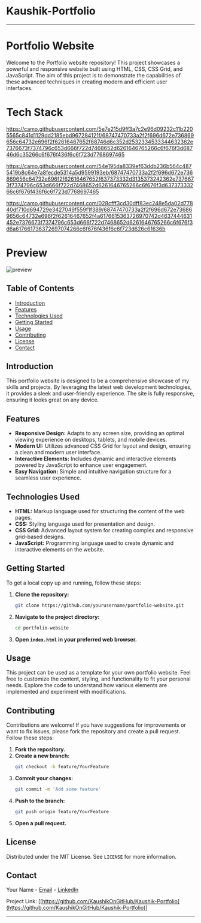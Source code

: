 # Kaushik-Portfolio

---

# Portfolio Website

Welcome to the Portfolio website repository! This project showcases a powerful and responsive website built using HTML, CSS, CSS Grid, and JavaScript. The aim of this project is to demonstrate the capabilities of these advanced techniques in creating modern and efficient user interfaces.

# Tech Stack

https://camo.githubusercontent.com/5e7e215d9ff3a7c2e96d09232c11b2205565c841d1129dd2185ebd967284121f/68747470733a2f2f696d672e736869656c64732e696f2f62616467652f68746d6c352d2532334533344632362e7376673f7374796c653d666f722d7468652d6261646765266c6f676f3d68746d6c35266c6f676f436f6c6f723d7768697465

https://camo.githubusercontent.com/54e195da8339ef63ddb236b564c4875419b8c64e7a8fecde5314a5d9599193eb/68747470733a2f2f696d672e736869656c64732e696f2f62616467652f637373332d3135373242362e7376673f7374796c653d666f722d7468652d6261646765266c6f676f3d63737333266c6f676f436f6c6f723d7768697465

https://camo.githubusercontent.com/028cfff3cd30dff83ec248e5da02d77840df710d694729e3427049f559f1f389/68747470733a2f2f696d672e736869656c64732e696f2f62616467652f4a6176615363726970742d4637444631452e7376673f7374796c653d666f722d7468652d6261646765266c6f676f3d6a617661736372697074266c6f676f436f6c6f723d626c61636b

# Preview

![preview](https://github.com/KaushikOnGitHub/Kaushik-Portfolio/assets/75100949/67033365-7310-4528-b4bc-f4362c85c67a)

## Table of Contents

- [Introduction](#introduction)
- [Features](#features)
- [Technologies Used](#technologies-used)
- [Getting Started](#getting-started)
- [Usage](#usage)
- [Contributing](#contributing)
- [License](#license)
- [Contact](#contact)

## Introduction

This portfolio website is designed to be a comprehensive showcase of my skills and projects. By leveraging the latest web development technologies, it provides a sleek and user-friendly experience. The site is fully responsive, ensuring it looks great on any device.

## Features

- **Responsive Design:** Adapts to any screen size, providing an optimal viewing experience on desktops, tablets, and mobile devices.
- **Modern UI:** Utilizes advanced CSS Grid for layout and design, ensuring a clean and modern user interface.
- **Interactive Elements:** Includes dynamic and interactive elements powered by JavaScript to enhance user engagement.
- **Easy Navigation:** Simple and intuitive navigation structure for a seamless user experience.

## Technologies Used

- **HTML:** Markup language used for structuring the content of the web pages.
- **CSS:** Styling language used for presentation and design.
- **CSS Grid:** Advanced layout system for creating complex and responsive grid-based designs.
- **JavaScript:** Programming language used to create dynamic and interactive elements on the website.

## Getting Started

To get a local copy up and running, follow these steps:

1. **Clone the repository:**
   ```sh
   git clone https://github.com/yourusername/portfolio-website.git
   ```

2. **Navigate to the project directory:**
   ```sh
   cd portfolio-website
   ```

3. **Open `index.html` in your preferred web browser.**

## Usage

This project can be used as a template for your own portfolio website. Feel free to customize the content, styling, and functionality to fit your personal needs. Explore the code to understand how various elements are implemented and experiment with modifications.

## Contributing

Contributions are welcome! If you have suggestions for improvements or want to fix issues, please fork the repository and create a pull request. Follow these steps:

1. **Fork the repository.**
2. **Create a new branch:**
   ```sh
   git checkout -b feature/YourFeature
   ```
3. **Commit your changes:**
   ```sh
   git commit -m 'Add some feature'
   ```
4. **Push to the branch:**
   ```sh
   git push origin feature/YourFeature
   ```
5. **Open a pull request.**

## License

Distributed under the MIT License. See `LICENSE` for more information.

## Contact

Your Name - [Email](mailto:coolkaushiksolanki5@gmail.com) - [LinkedIn](https://www.linkedin.com/in/kaushik-solanki-990820123)

Project Link: [[https://github.com/KaushikOnGitHub/Kaushik-Portfolio](https://github.com/KaushikOnGitHub/Kaushik-Portfolio)]

---
